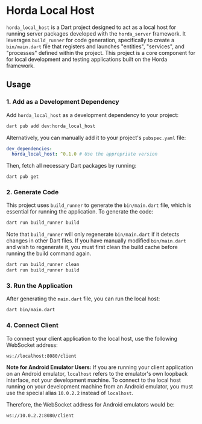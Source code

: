 # Horda Local Host

`horda_local_host` is a Dart project designed to act as a local host for running server packages developed with the `horda_server` framework. It leverages `build_runner` for code generation, specifically to create a `bin/main.dart` file that registers and launches "entities", "services", and "processes" defined within the project. This project is a core component for for local development and testing applications built on the Horda framework.

## Usage

### 1. Add as a Development Dependency
Add `horda_local_host` as a development dependency to your project:

```bash
dart pub add dev:horda_local_host
```

Alternatively, you can manually add it to your project's `pubspec.yaml` file:

```yaml
dev_dependencies:
  horda_local_host: ^0.1.0 # Use the appropriate version
```

Then, fetch all necessary Dart packages by running:
```bash
dart pub get
```

### 2. Generate Code
This project uses `build_runner` to generate the `bin/main.dart` file, which is essential for running the application.
To generate the code:
```bash
dart run build_runner build
```
Note that `build_runner` will only regenerate `bin/main.dart` if it detects changes in other Dart files. If you have manually modified `bin/main.dart` and wish to regenerate it, you must first clean the build cache before running the build command again.

```bash
dart run build_runner clean
dart run build_runner build
```

### 3. Run the Application
After generating the `main.dart` file, you can run the local host:
```bash
dart bin/main.dart
```

### 4. Connect Client
To connect your client application to the local host, use the following WebSocket address:

```
ws://localhost:8080/client
```

**Note for Android Emulator Users:**
If you are running your client application on an Android emulator, `localhost` refers to the emulator's own loopback interface, not your development machine. To connect to the local host running on your development machine from an Android emulator, you must use the special alias `10.0.2.2` instead of `localhost`.

Therefore, the WebSocket address for Android emulators would be:

```
ws://10.0.2.2:8080/client
```